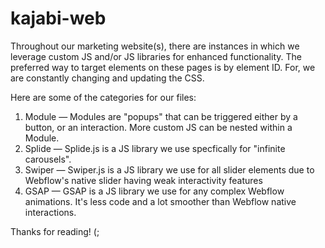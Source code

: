 # kajabi-web
Throughout our marketing website(s), there are instances in which we leverage custom JS and/or JS libraries for enhanced functionality. 
The preferred way to target elements on these pages is by element ID. 
For, we are constantly changing and updating the CSS. 

Here are some of the categories for our files:
1. Module — Modules are "popups" that can be triggered either by a button, or an interaction. More custom JS can be nested within a Module. 
2. Splide — Splide.js is a JS library we use specfically for "infinite carousels". 
3. Swiper — Swiper.js is a JS library we use for all slider elements due to Webflow's native slider having weak interactivity features
4. GSAP — GSAP is a JS library we use for any complex Webflow animations. It's less code and a lot smoother than Webflow native interactions.

Thanks for reading! (; 
